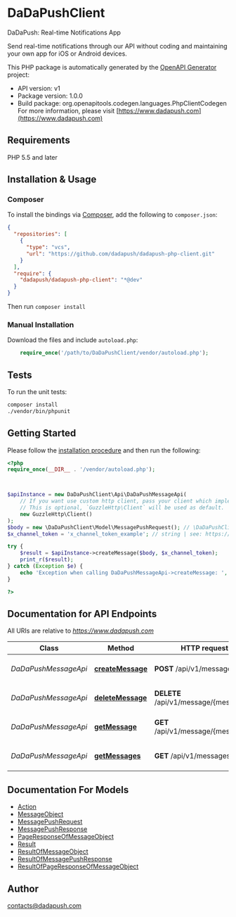 # DaDaPushClient

DaDaPush: Real-time Notifications App 

Send real-time notifications through our API without coding and maintaining your own app for iOS or Android devices.

This PHP package is automatically generated by the [OpenAPI Generator](https://openapi-generator.tech) project:

- API version: v1
- Package version: 1.0.0
- Build package: org.openapitools.codegen.languages.PhpClientCodegen
For more information, please visit [https://www.dadapush.com](https://www.dadapush.com)

## Requirements

PHP 5.5 and later

## Installation & Usage

### Composer

To install the bindings via [Composer](http://getcomposer.org/), add the following to `composer.json`:

```json
{
  "repositories": [
    {
      "type": "vcs",
      "url": "https://github.com/dadapush/dadapush-php-client.git"
    }
  ],
  "require": {
    "dadapush/dadapush-php-client": "*@dev"
  }
}
```

Then run `composer install`

### Manual Installation

Download the files and include `autoload.php`:

```php
    require_once('/path/to/DaDaPushClient/vendor/autoload.php');
```

## Tests

To run the unit tests:

```bash
composer install
./vendor/bin/phpunit
```

## Getting Started

Please follow the [installation procedure](#installation--usage) and then run the following:

```php
<?php
require_once(__DIR__ . '/vendor/autoload.php');



$apiInstance = new DaDaPushClient\Api\DaDaPushMessageApi(
    // If you want use custom http client, pass your client which implements `GuzzleHttp\ClientInterface`.
    // This is optional, `GuzzleHttp\Client` will be used as default.
    new GuzzleHttp\Client()
);
$body = new \DaDaPushClient\Model\MessagePushRequest(); // \DaDaPushClient\Model\MessagePushRequest | body
$x_channel_token = 'x_channel_token_example'; // string | see: https://www.dadapush.com/channel/list

try {
    $result = $apiInstance->createMessage($body, $x_channel_token);
    print_r($result);
} catch (Exception $e) {
    echo 'Exception when calling DaDaPushMessageApi->createMessage: ', $e->getMessage(), PHP_EOL;
}

?>
```

## Documentation for API Endpoints

All URIs are relative to *https://www.dadapush.com*

Class | Method | HTTP request | Description
------------ | ------------- | ------------- | -------------
*DaDaPushMessageApi* | [**createMessage**](docs/Api/DaDaPushMessageApi.md#createmessage) | **POST** /api/v1/message | push Message to a Channel
*DaDaPushMessageApi* | [**deleteMessage**](docs/Api/DaDaPushMessageApi.md#deletemessage) | **DELETE** /api/v1/message/{messageId} | delete a Channel Message
*DaDaPushMessageApi* | [**getMessage**](docs/Api/DaDaPushMessageApi.md#getmessage) | **GET** /api/v1/message/{messageId} | get a Channel Message
*DaDaPushMessageApi* | [**getMessages**](docs/Api/DaDaPushMessageApi.md#getmessages) | **GET** /api/v1/messages | get Message List


## Documentation For Models

 - [Action](docs/Model/Action.md)
 - [MessageObject](docs/Model/MessageObject.md)
 - [MessagePushRequest](docs/Model/MessagePushRequest.md)
 - [MessagePushResponse](docs/Model/MessagePushResponse.md)
 - [PageResponseOfMessageObject](docs/Model/PageResponseOfMessageObject.md)
 - [Result](docs/Model/Result.md)
 - [ResultOfMessageObject](docs/Model/ResultOfMessageObject.md)
 - [ResultOfMessagePushResponse](docs/Model/ResultOfMessagePushResponse.md)
 - [ResultOfPageResponseOfMessageObject](docs/Model/ResultOfPageResponseOfMessageObject.md)



## Author

contacts@dadapush.com

